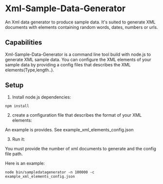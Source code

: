 # Xml-Sample-Data-Generator

An Xml data generator to produce sample data. 
It's suited to generate XML documents with elements containing random words, dates, numbers or urls.

## Capabilities
Xml-Sample-Data-Generator is a command line tool build with node.js to generate XML sample data.
You can configure the XML elements of your sample data by providing a config files that describes the XML elements(Type,length..).

## Setup
1. Install node.js dependencies:

```
npm install

```

2. create a configuration file that describes the format of your XML elements:

An example is provides. See example_xml_elements_config.json

3. Run it:

You must provide the number of xml documents to generate and the config file path.

Here is an example:

```
node bin/sampledatagenerator -n 100000 -c example_xml_elements_config.json

```




